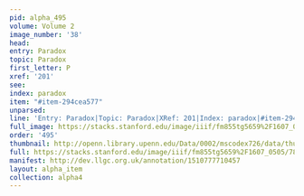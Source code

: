```yaml
---
pid: alpha_495
volume: Volume 2
image_number: '38'
head: 
entry: Paradox
topic: Paradox
first_letter: P
xref: '201'
see: 
index: paradox
item: "#item-294cea577"
unparsed: 
line: 'Entry: Paradox|Topic: Paradox|XRef: 201|Index: paradox|#item-294cea577'
full_image: https://stacks.stanford.edu/image/iiif/fm855tg5659%2F1607_0505/full/full/0/default.jpg
order: '495'
thumbnail: http://openn.library.upenn.edu/Data/0002/mscodex726/data/thumb/1607_0505_thumb.jpg
full: https://stacks.stanford.edu/image/iiif/fm855tg5659%2F1607_0505/783,2539,2957,289/full/0/default.jpg
manifest: http://dev.llgc.org.uk/annotation/1510777710457
layout: alpha_item
collection: alpha4
---
```

